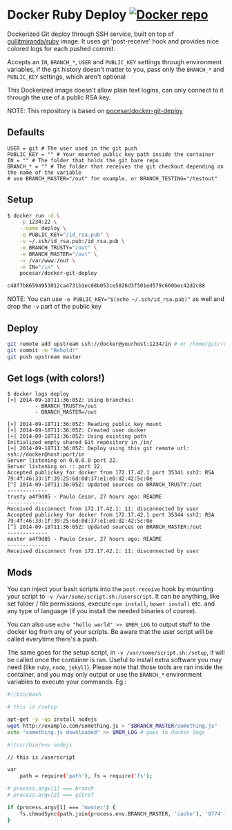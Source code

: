 Docker Ruby Deploy [![Docker repo](http://img.shields.io/badge/docker-repo-blue.svg)](https://registry.hub.docker.com/u/gullitmiranda/docker-ruby-deploy/)
================

Dockerized Git deploy through SSH service, built on top of [gullitmiranda/ruby](https://registry.hub.docker.com/u/gullitmiranda/ruby/) image. It uses git 'post-receive' hook and provides nice colored logs for each pushed commit.

Accepts an `IN`, `BRANCH_*`, `USER` and `PUBLIC_KEY` settings through environment variables, if the git history doesn't matter to you, pass only the `BRANCH_*` and `PUBLIC_KEY` settings, which aren't optional

This Dockerized image doesn't allow plain text logins, can only connect to it through the use of a public RSA key.

NOTE: This repository is based on [pocesar/docker-git-deploy](https://github.com/pocesar/docker-git-deploy)

## Defaults

```
USER = git # The user used in the git push
PUBLIC_KEY = "" # Your mounted public key path inside the container
IN = "" # The folder that holds the git bare repo
BRANCH_* = "" # The folder that receives the git checkout depending on the name of the variable
# use BRANCH_MASTER="/out" for example, or BRANCH_TESTING="/testout"
```

## Setup

```bash
$ docker run -d \
    -p 1234:22 \
    --name deploy \
    -e PUBLIC_KEY="/id_rsa.pub" \
    -v ~/.ssh/id_rsa.pub:/id_rsa.pub \
    -e BRANCH_TRUSTY="/out" \
    -e BRANCH_MASTER="/out" \
    -v /var/www:/out \
    -e IN="/in" \
    pocesar/docker-git-deploy

c48f7b86594953012ca4731b1ec08b053ce5826d3f501ed579c660bec42d2c88
```

NOTE: You can use `-e PUBLIC_KEY="$(echo ~/.ssh/id_rsa.pub)"` as well and drop the `-v` part of the public key

## Deploy

```bash
git remote add upstream ssh://docker@yourhost:1234/in # or /home/git/repo.git by default
git commit -m "Behold!"
git push upstream master
```

## Get logs (with colors!)

```
$ docker logs deploy
[+] 2014-09-18T11:36:05Z: Using branches:
         - BRANCH_TRUSTY=/out
         - BRANCH_MASTER=/out

[+] 2014-09-18T11:36:05Z: Reading public key mount
[+] 2014-09-18T11:36:05Z: Created user docker
[+] 2014-09-18T11:36:05Z: Using existing path
Initialized empty shared Git repository in /in/
[+] 2014-09-18T11:36:05Z: Deploy using this git remote url: ssh://docker@host:port/in
Server listening on 0.0.0.0 port 22.
Server listening on :: port 22.
Accepted publickey for docker from 172.17.42.1 port 35341 ssh2: RSA 79:4f:46:33:1f:39:25:6d:0d:37:e1:e0:d2:42:5c:0e
[^] 2014-09-18T11:36:05Z: Updated sources on BRANCH_TRUSTY:/out
-------------
trusty a4f9d05 - Paulo Cesar, 27 hours ago: README
-------------
Received disconnect from 172.17.42.1: 11: disconnected by user
Accepted publickey for docker from 172.17.42.1 port 35344 ssh2: RSA 79:4f:46:33:1f:39:25:6d:0d:37:e1:e0:d2:42:5c:0e
[^] 2014-09-18T11:36:05Z: Updated sources on BRANCH_MASTER:/out
-------------
master a4f9d05 - Paulo Cesar, 27 hours ago: README
-------------
Received disconnect from 172.17.42.1: 11: disconnected by user
```

## Mods

You can inject your bash scripts into the `post-receive` hook by mounting your script to `-v /var/some/script.sh:/userscript`. It can be anything, like set folder / file permissions, execute `npm install`, `bower install` etc. and any type of language (if you install the needed binaries of course).

You can also use `echo "hello world" >> $MEM_LOG` to output stuff to the docker log from any of your scripts. Be aware that the user script will be called everytime there's a push.

The same goes for the setup script, in `-v /var/some/script.sh:/setup`, it will be called once the container is ran. Useful to install extra software you may need (like `ruby`, `node`, `jekyll`). Please note that those tools are ran inside the container, and you may only output or use the `BRANCH_*` environment variables to execute your commands. Eg.:

```bash
#!/bin/bash

# this is /setup

apt-get -y -qq install nodejs
wget http://example.com/something.js > "$BRANCH_MASTER/something.js"
echo "something.js downloaded" >> $MEM_LOG # goes to docker logs
```

```bash
#!/usr/bin/env nodejs

// this is /userscript

var
    path = require('path'), fs = require('fs');

# process.argv[1] === branch
# process.argv[2] === gitref

if (process.argv[1] === 'master') {
    fs.chmodSync(path.join(process.env.BRANCH_MASTER, 'cache'), '0774');
}
```
